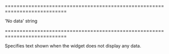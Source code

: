 <!--**
/*-------------------------------------------
    Auto-generated file. Do not modify.
-------------------------------------------

**-->
===========================================================================
<!--default-->'No data'<!--/default-->
<!--type-->string<!--/type-->
===========================================================================

<!--shortDescription-->
Specifies text shown when the widget does not display any data.
<!--/shortDescription-->

<!--fullDescription-->

<!--/fullDescription-->